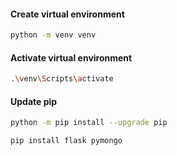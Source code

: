 #### Create virtual environment
```bash     
python -m venv venv
```

#### Activate virtual environment
```bash 
.\venv\Scripts\activate
```

#### Update pip
```bash
python -m pip install --upgrade pip

pip install flask pymongo


